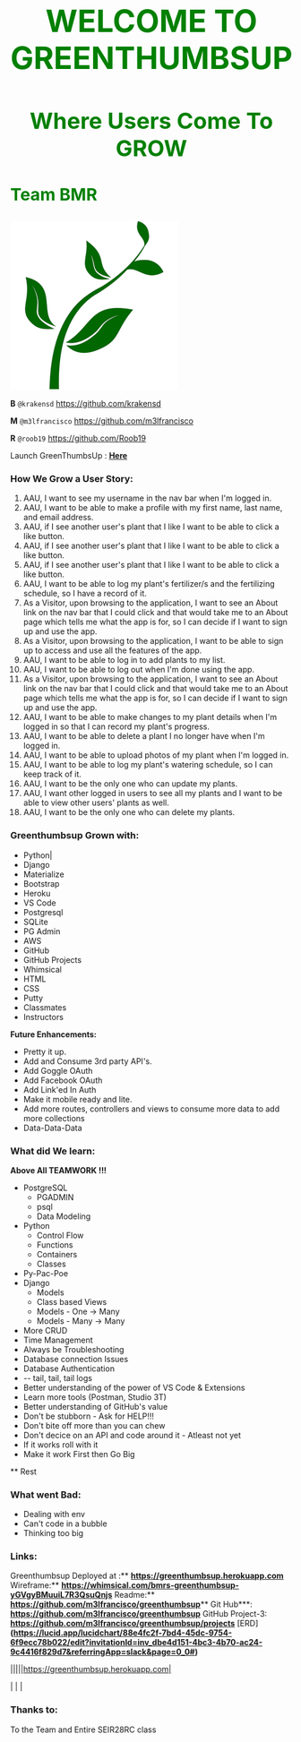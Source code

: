 <h1><p style="color:green;text-align:center;font-size:55px;"><B>WELCOME TO GREENTHUMBSUP</B></p></h1>


<h2><p style="color:green;text-align:center;font-size:40px;"><B>Where Users Come To GROW</B></p></h2>



<h3><p style="color:green;text-align:left;font-size:30px;"><B>Team BMR</B></p></h3>



![picture 1](images/1690acfcbace66e7ee9d52342462b86b15a86eb1f1642307161a6cdfb1a96973.png)  




<B>B</B>  `@krakensd`         https://github.com/krakensd

<B>M</B>  `@m3lfrancisco`      https://github.com/m3lfrancisco

<B>R</B>   `@roob19`           https://github.com/Roob19


Launch GreenThumbsUp : [**Here**](https://greenthumbsup.herokuapp.com//)



### **How We Grow a User Story:**

1. AAU, I want to see my username in the nav bar when I'm logged in.
2. AAU, I want to be able to make a profile with my first name, last name, and email address.
3. AAU, if I see another user's plant that I like I want to be able to click a like button.
4. AAU, if I see another user's plant that I like I want to be able to click a like button.
5. AAU, if I see another user's plant that I like I want to be able to click a like button.
6. AAU, I want to be able to log my plant's fertilizer/s and the fertilizing schedule, so I have a record of it.
7. As a Visitor, upon browsing to the application, I want to see an About link on the nav bar that I could click and that would take me to an About page which tells me what the app is for, so I can decide if I want to sign up and use the app.
8. As a Visitor, upon browsing to the application, I want to be able to sign up to access and use all the features of the app.
9. AAU, I want to be able to log in to add plants to my list.
10. AAU, I want to be able to log out when I'm done using the app.
11. As a Visitor, upon browsing to the application, I want to see an About link on the nav bar that I could click and that would take me to an About page which tells me what the app is for, so I can decide if I want to sign up and use the app.
12. AAU, I want to be able to make changes to my plant details when I'm logged in so that I can record my plant's progress.
13. AAU, I want to be able to delete a plant I no longer have when I'm logged in.
14. AAU, I want to be able to upload photos of my plant when I'm logged in.
15. AAU, I want to be able to log my plant's watering schedule, so I can keep track of it.
16. AAU, I want to be the only one who can update my plants.
17. AAU, I want other logged in users to see all my plants and I want to be able to view other users' plants as well.
18. AAU, I want to be the only one who can delete my plants.

### **Greenthumbsup Grown with:**


* Python|<i class="fa-brands fa-python"></i>
* Django
* Materialize
* Bootstrap
* Heroku
* VS Code
* Postgresql
* SQLite
* PG Admin
* AWS
* GitHub
* GitHub Projects
* Whimsical
* HTML
* CSS
* Putty
* Classmates
* Instructors

****Future Enhancements:****

* Pretty it up.
* Add and Consume 3rd party API's.
* Add Goggle OAuth
* Add Facebook OAuth
* Add Link'ed In Auth
* Make it mobile ready and lite.
* Add more routes, controllers and views to consume more data to add more collections
* Data-Data-Data

### **What did We learn:** 
**Above All TEAMWORK !!!**

* PostgreSQL
  * PGADMIN
  * psql 
  * Data Modeling
* Python
   * Control Flow  
   * Functions
   * Containers
   * Classes
* Py-Pac-Poe
* Django
  * Models
  * Class based Views
  * Models - One -> Many
  * Models - Many -> Many
* More CRUD
* Time Management
* Always be Troubleshooting
* Database connection Issues
* Database Authentication 
* -- tail, tail, tail logs
* Better understanding of the power of VS Code & Extensions
* Learn more tools (Postman, Studio 3T)
* Better understanding of GitHub's value
* Don't be stubborn - Ask for HELP!!!
* Don't bite off more than you can chew
* Don't decice on an API and code around it - Atleast not yet
* If it works roll with it
* Make it work First then Go Big

** Rest

### ****What** went Bad:**

* Dealing with env
* Can't code in a bubble
* Thinking too big

### **Links:**

Greenthumbsup Deployed at :**  **https://greenthumbsup.herokuapp.com**
Wireframe:**  **https://whimsical.com/bmrs-greenthumbsup-yGVgyBMuuiL7R3QsuQnjs**
Readme:**  **https://github.com/m3lfrancisco/greenthumbsup****
Git Hub***:      **https://github.com/m3lfrancisco/greenthumbsup**
GitHub Project-3:   **https://github.com/m3lfrancisco/greenthumbsup/projects**
[ERD] **(https://lucid.app/lucidchart/88e4fc2f-7bd4-45dc-9754-6f9ecc78b022/edit?invitationId=inv_dbe4d151-4bc3-4b70-ac24-9c4416f829d7&referringApp=slack&page=0_0#)**

|||||https://greenthumbsup.herokuapp.com|



|  |  |

### **Thanks to:**

To the Team and Entire SEIR28RC class

</body>
</html>